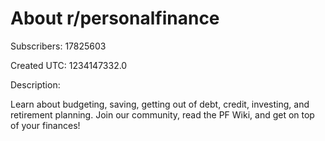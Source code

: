 # About r/personalfinance

Subscribers: 17825603

Created UTC: 1234147332.0

Description:

Learn about budgeting, saving, getting out of debt, credit, investing, and retirement planning. Join our community, read the PF Wiki, and get on top of your finances!
